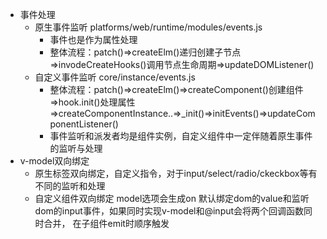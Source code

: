 + 事件处理
    * 原生事件监听 platforms/web/runtime/modules/events.js
        + 事件也是作为属性处理
        + 整体流程：patch()=>createElm()递归创建子节点=>invodeCreateHooks()调用节点生命周期=>updateDOMListener()
    * 自定义事件监听 core/instance/events.js
        + 整体流程：patch()=>createElm()=>createComponent()创建组件=>hook.init()处理属性=>createComponentInstance..=>_init()=>initEvents()=>updateComponentListener()
        + 事件监听和派发者均是组件实例，自定义组件中一定伴随着原生事件的监听与处理
+ v-model双向绑定
    * 原生标签双向绑定，自定义指令，对于input/select/radio/ckeckbox等有不同的监听和处理 
    * 自定义组件双向绑定 model选项会生成on 默认绑定dom的value和监听dom的input事件，如果同时实现v-model和@input会将两个回调函数同时合并，
    在子组件emit时顺序触发